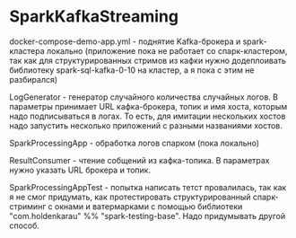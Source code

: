 # SparkKafkaStreaming

docker-compose-demo-app.yml - поднятие Kafka-брокера и spark-кластера локально 
(приложение пока не работает со спарк-кластером, так как для структурированных стримов из кафки нужно додеплоивать 
библиотеку spark-sql-kafka-0-10 на кластер, а я пока с этим не разбирался)

LogGenerator - генератор случайного количества случайных логов. В параметры принимает URL кафка-брокера, топик и имя 
хоста, которым надо подписываться в логах. То есть, для имитации нескольких хостов надо запустить несколько приложений 
с разными названиями хостов.

SparkProcessingApp - обработка логов спарком (пока локально)

ResultConsumer - чтение собщений из кафка-топика. В параметрах нужно указать URL брокера и топик.

SparkProcessingAppTest - попытка написать тетст провалилась, так как я не смог придумать, как протестировать
структурированный спарк-стриминг с окнами и ватермарками с помощью библиотеки "com.holdenkarau" %% "spark-testing-base". Надо придумывать другой способ.
